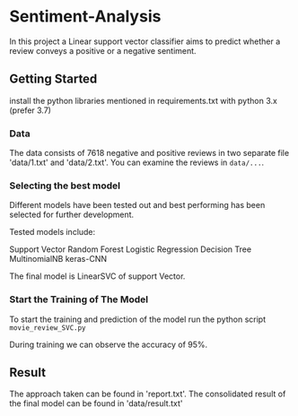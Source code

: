 # Sentiment-Analysis

In this project a Linear support vector classifier aims to predict whether a  review conveys a positive or a negative sentiment. 

## Getting Started

install the python libraries mentioned in requirements.txt with python 3.x (prefer 3.7)

### Data

The data consists of 7618 negative and positive reviews in two separate file 'data/1.txt' and 'data/2.txt'. You can examine the reviews in `data/...`.

### Selecting the best model

Different models have been tested out and best performing has been selected for further development.

Tested models include:

Support Vector
Random Forest
Logistic Regression
Decision Tree
MultinomialNB
keras-CNN

The final model is LinearSVC of support Vector.

### Start the Training of The Model

To start the training and prediction of the model run the python script `movie_review_SVC.py`

During training we can observe the accuracy of 95%.

## Result

The approach taken can be found in 'report.txt'.
The consolidated result of the final model can be found in 'data/result.txt'

